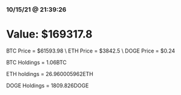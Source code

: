 ### 10/15/21 @ 21:39:26 

# Value: $169317.8



BTC Price = $61593.98
\ ETH Price = $3842.5
\ DOGE Price = $0.24


BTC Holdings = 1.06BTC

 ETH holdings = 26.960005962ETH

 DOGE Holdings = 1809.826DOGE

